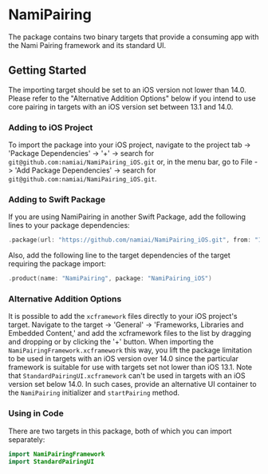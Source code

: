 # NamiPairing

The package contains two binary targets that provide a consuming app with the Nami Pairing framework and its standard UI.

## Getting Started

The importing target should be set to an iOS version not lower than 14.0. Please refer to the "Alternative Addition Options" below if you intend to use core pairing in targets with an iOS version set between 13.1 and 14.0.

### Adding to iOS Project

To import the package into your iOS project, navigate to the project tab -> 'Package Dependencies' -> '+' -> search for `git@github.com:namiai/NamiPairing_iOS.git` or, in the menu bar, go to File -> 'Add Package Dependencies' -> search for `git@github.com:namiai/NamiPairing_iOS.git`.

### Adding to Swift Package

If you are using NamiPairing in another Swift Package, add the following lines to your package dependencies:

```swift
.package(url: "https://github.com/namiai/NamiPairing_iOS.git", from: "1.4.0")
```

Also, add the following line to the target dependencies of the target requiring the package import:

```swift
.product(name: "NamiPairing", package: "NamiPairing_iOS")
```

### Alternative Addition Options

It is possible to add the `xcframework` files directly to your iOS project's target. Navigate to the target -> 'General' -> 'Frameworks, Libraries and Embedded Content,' and add the xcframework files to the list by dragging and dropping or by clicking the '+' button. When importing the `NamiPairingFramework.xcframework` this way, you lift the package limitation to be used in targets with an iOS version over 14.0 since the particular framework is suitable for use with targets set not lower than iOS 13.1. Note that `StandardPairingUI.xcframework` can't be used in targets with an iOS version set below 14.0. In such cases, provide an alternative UI container to the `NamiPairing` initializer and `startPairing` method.

### Using in Code

There are two targets in this package, both of which you can import separately:

```swift
import NamiPairingFramework
import StandardPairingUI
```
